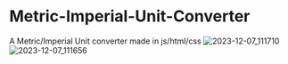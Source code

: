 # Metric-Imperial-Unit-Converter
A Metric/Imperial Unit converter made in js/html/css 
![2023-12-07_111710](https://github.com/lKryml/Metric-Imperial-Unit-Converter/assets/103531991/09ebefa0-b754-4548-a9d1-d6298e3218ae)
![2023-12-07_111656](https://github.com/lKryml/Metric-Imperial-Unit-Converter/assets/103531991/4ade575a-d081-4782-883e-7585dee73c86)
